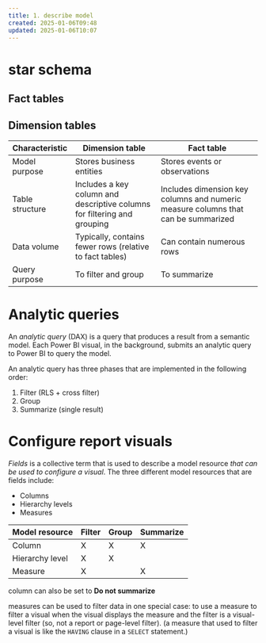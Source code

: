 ```yaml
---
title: 1. describe model
created: 2025-01-06T09:48
updated: 2025-01-06T10:07
---
```

# star schema
## Fact tables
## Dimension tables
| Characteristic  | Dimension table                                                          | Fact table                                                                        |
| --------------- | ------------------------------------------------------------------------ | --------------------------------------------------------------------------------- |
| Model purpose   | Stores business entities                                                 | Stores events or observations                                                     |
| Table structure | Includes a key column and descriptive columns for filtering and grouping | Includes dimension key columns and numeric measure columns that can be summarized |
| Data volume     | Typically, contains fewer rows (relative to fact tables)                 | Can contain numerous rows                                                         |
| Query purpose   | To filter and group                                                      | To summarize                                                                      |
# Analytic queries
An _analytic query_ (DAX) is a query that produces a result from a semantic model. Each Power BI visual, in the background, submits an analytic query to Power BI to query the model.

An analytic query has three phases that are implemented in the following order:

1. Filter (RLS + cross filter)
2. Group
3. Summarize (single result)
# Configure report visuals
_Fields_ is a collective term that is used to describe a model resource _that can be used to configure a visual_. The three different model resources that are fields include:

- Columns
- Hierarchy levels
- Measures

|Model resource|Filter|Group|Summarize|
|---|---|---|---|
|Column|X|X|X|
|Hierarchy level|X|X||
|Measure|X||X|
column can also be set to **Do not summarize**

measures can be used to filter data in one special case: to use a measure to filter a visual when the visual displays the measure and the filter is a visual-level filter (so, not a report or page-level filter).
(a measure that used to filter a visual is like the `HAVING` clause in a `SELECT` statement.)